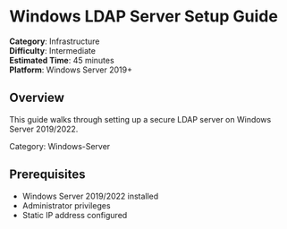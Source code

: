 # Windows LDAP Server Setup Guide

**Category**: Infrastructure  
**Difficulty**: Intermediate  
**Estimated Time**: 45 minutes  
**Platform**: Windows Server 2019+

## Overview
This guide walks through setting up a secure LDAP server on Windows Server 2019/2022.

Category: Windows-Server

## Prerequisites
- Windows Server 2019/2022 installed
- Administrator privileges
- Static IP address configured